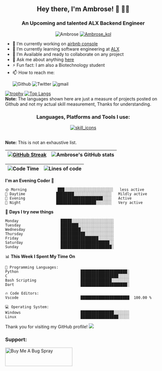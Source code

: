 <h2 align="center">Hey there, I'm Ambrose! 👋 👨‍💻 </h2>
<h3 align="center">An Upcoming and talented ALX Backend Engineer</h3>
<p align="center"> <img src="https://komarev.com/ghpvc/?username=ambrosekol&style=plastic" alt="Ambrose" /> <a href="https://twitter.com/ambrose_kol" target="blank"><img src="https://img.shields.io/twitter/follow/Ambrose_kol?logo=twitter&style=plastic" alt="Ambrose_kol" /></a></p>

- 🔭 I’m currently working on [airbnb console](https://github.com/Ambrosekol/AirBnB_clone)
- 🌱 I’m currently learning software engineering at [ALX](https://www.alxafrica.com)
- 👯 I’m Available and ready to collaborate on any project
- 💬 Ask me about anything [here](https://github.com/Ambrosekol/Ambrosekol/discussions)
- ⚡ Fun fact: I am also a Biotechnology student
- 📫 How to reach me:<p> <img src="https://img.shields.io/github/followers/ambrosekol?label=Ambrosekol&logo=Github&style=social" alt="Github"> <img src="https://img.shields.io/twitter/follow/ambrose_kol?style=social" alt="Twitter"> <img src="https://img.shields.io/badge/-kolus7381@gmail.com-red?style=social&logo=gmail&logoColor=red" alt="gmail"></p>

[![trophy](https://github-profile-trophy.vercel.app/?username=ambrosekol&theme=onedark&row=2&column=3&title=MultiLanguage,Commits,Repositories,Followers,PullRequest,Stars)](https://github.com/ryo-ma/github-profile-trophy)
[![Top Langs](https://github-readme-stats.vercel.app/api/top-langs/?username=Ambrosekol&langs_count=10&layout=compact)](https://github.com/Ambrosekol)
<br/>
 <b>Note:</b> The languages shown here are just a measure of projects posted on Github and not my actual skill measurement, Thanks for understanding.
</br>
<h3 align="center">Languages, Platforms and Tools I use:</h3>
<p align="center"> <a href="https://skillicons.dev" target="blank"> <img src="https://skillicons.dev/icons?i=html,css,bash,dart,python,c,discord,firebase,flutter,devto,js,mysql,github,git,vim,cmake,linux,stackoverflow,twitter,vscode,wordpress&theme=dark&perline=10" alt="skill_icons" /> </a>
</p>
<br/>
 <b>Note:</b> This is not an exhaustive list.
</br>

| [![GitHub Streak](https://github-readme-streak-stats.herokuapp.com?user=ambrosekol&theme=dark&hide_border=true&border_radius=6.4&date_format=M%20j%5B%2C%20Y%5D&mode=daily&fire=EB0000&ring=31EB5D&hide_current_streak=true)](https://git.io/streak-stats) | ![Ambrose's GitHub stats](https://github-readme-stats.vercel.app/api?username=Ambrosekol&show_icons=true&theme=transparent) |
|-------|-------|



| ![Code Time](https://img.shields.io/badge/Code%20Time-201%20hrs%20-red) | ![Lines of code](https://img.shields.io/badge/Lines%20of%20of%20code-i've%20lost%20count-red) |
|---|----|


**I'm an Evening Coder 🦉** 

```text
🌞 Morning              ███░░░░░░░░░░░░░░░░░░░░░░   less active 
🌆 Daytime              ████████░░░░░░░░░░░░░░░░░   Mildly active
🌃 Evening              █████████████████████░░░░   Active
🌙 Night                ██████████████████░░░░░░░   Very active
```
📅 **Days I try new things** 

```text
Monday                   █████░░░░░░░░░░░░░░░░░░░   
Tuesday                  ████████░░░░░░░░░░░░░░░░    
Wednesday                █████████░░░░░░░░░░░░░░░    
Thursday                 ███████████░░░░░░░░░░░░░    
Friday                   █████████████████░░░░░░░    
Saturday                 ██████████████████████░░    
Sunday                   ███████████████████████░    
```


📊 **This Week I Spent My Time On** 

```text
💬 Programming Languages: 
Python                            █████████████████████░
C                                 █████████████████░░░░░
Bash Scripting                    ██████████████░░░░░░░░
Dart                              █████████████████████░

🔥 Code Editors: 
Vscode                            ██████████████████████  100.00 % 

💻 Operating System: 
Windows                           ███████████████░░░░░░░
Linux                             █████████████████░░░░░
```




Thank you for visiting my GitHub profile!
![](https://hit.yhype.me/github/profile?user_id=27368902)

<h3 align="left">Support:</h3>
<p><a href="https://www.buymeacoffee.com/Kolus7381k" target="_blank"><img src="https://cdn.buymeacoffee.com/buttons/v2/default-yellow.png" alt="Buy Me A Bug Spray" style="height: 60px !important;width: 217px !important;" ></a></p>

